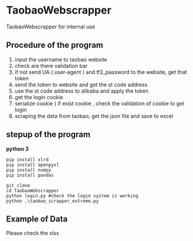 # TaobaoWebscrapper
TaobaoWebscrapper for internal use

## Procedure of the program
1. input the username to taobao website
1. check are there validation bar
1. if not send UA ( user-agent ) and tf2_password to the website, get that token
1. send the token to website and get the st code address
1. use the st code address to alibaba and apply the token
1. get the login cookie
1. serialize cookie ( if exist cookie ,  check the validation of cookie to get login
1. scraping the data from taobao, get the json file and save to excel

## stepup of the program

**python 3**
```
pip install xlrd
pip install openpyxl
pip install numpy
pip install pandas

git clone
cd TaobaoWebscrapper
python login.py #check the login system is working
python .\taobao_scrapper_extreme.py
```

## Example of Data
Please check the xlsx
